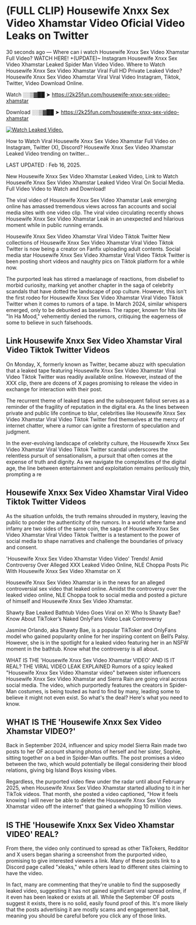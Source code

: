 # (FULL CLIP) Housewife Xnxx Sex Video Xhamstar Video Oficial Video Leaks on Twitter

30 seconds ago — Where can i watch Housewife Xnxx Sex Video Xhamstar Full Video? WATCH HERE! +(UPDATE)~ Instagram Housewife Xnxx Sex Video Xhamstar Leaked Spider Man Video Video. Where to Watch Housewife Xnxx Sex Video Xhamstar Viral Full HD Private Leaked Video? Housewife Xnxx Sex Video Xhamstar Viral Viral Video Instagram, Tiktok, Twitter, Video Download Online.

Watch ░░▒▓██ ➤ https://2k25fun.com/housewife-xnxx-sex-video-xhamstar

Download ░░▒▓██ ➤ https://2k25fun.com/housewife-xnxx-sex-video-xhamstar

[![Watch Leaked Video.](https://miro.medium.com/v2/resize:fit:828/format:webp/1*cilzJN44JGOrTw9NJCrNHA.gif "Watch Leaked Video")](https://2k25fun.com/housewife-xnxx-sex-video-xhamstar)

How to Watch Viral Housewife Xnxx Sex Video Xhamstar Full Video on Instagram, Twitter (X), Discord? Housewife Xnxx Sex Video Xhamstar Leaked Video trending on twitter...

LAST UPDATED : Feb 16, 2025.

New Housewife Xnxx Sex Video Xhamstar Leaked Video, Link to Watch Housewife Xnxx Sex Video Xhamstar Leaked Video Viral On Social Media. Full Video Video to Watch and Download!

The viral video of Housewife Xnxx Sex Video Xhamstar Leak emerging online has amassed tremendous views across fan accounts and social media sites with one video clip. The viral video circulating recently shows Housewife Xnxx Sex Video Xhamstar Leak in an unexpected and hilarious moment while in public running errands.

Housewife Xnxx Sex Video Xhamstar Viral Video Tiktok Twitter New collections of Housewife Xnxx Sex Video Xhamstar Viral Video Tiktok Twitter is now being a creator on Fanfix uploading adult contents. Social media star Housewife Xnxx Sex Video Xhamstar Viral Video Tiktok Twitter is been posting short videos and naughty pics on Tiktok platform for a while now.

The purported leak has stirred a maelanage of reactions, from disbelief to morbid curiosity, marking yet another chapter in the saga of celebrity scandals that have dotted the landscape of pop culture. However, this isn't the first rodeo for Housewife Xnxx Sex Video Xhamstar Viral Video Tiktok Twitter when it comes to rumors of a tape. In March 2024, similar whispers emerged, only to be debunked as baseless. The rapper, known for hits like "In Ha Mood," vehemently denied the rumors, critiquing the eagerness of some to believe in such falsehoods.

## Link Housewife Xnxx Sex Video Xhamstar Viral Video Tiktok Twitter Videos

On Monday, X, formerly known as Twitter, became abuzz with speculation that a leaked tape featuring Housewife Xnxx Sex Video Xhamstar Viral Video Tiktok Twitter was readily available online. However, instead of the XXX clip, there are dozens of X pages promising to release the video in exchange for interaction with their post.

The recurrent theme of leaked tapes and the subsequent fallout serves as a reminder of the fragility of reputation in the digital era. As the lines between private and public life continue to blur, celebrities like Housewife Xnxx Sex Video Xhamstar Viral Video Tiktok Twitter find themselves at the mercy of internet chatter, where a rumor can ignite a firestorm of speculation and judgment.

In the ever-evolving landscape of celebrity culture, the Housewife Xnxx Sex Video Xhamstar Viral Video Tiktok Twitter scandal underscores the relentless pursuit of sensationalism, a pursuit that often comes at the expense of truth and dignity. As we navigate the complexities of the digital age, the line between entertainment and exploitation remains perilously thin, prompting a re

##  Housewife Xnxx Sex Video Xhamstar Viral Video Tiktok Twitter Videos

As the situation unfolds, the truth remains shrouded in mystery, leaving the public to ponder the authenticity of the rumors. In a world where fame and infamy are two sides of the same coin, the saga of Housewife Xnxx Sex Video Xhamstar Viral Video Tiktok Twitter is a testament to the power of social media to shape narratives and challenge the boundaries of privacy and consent.

'Housewife Xnxx Sex Video Xhamstar Video Video' Trends! Amid Controversy Over Alleged XXX Leaked Video Online, NLE Choppa Posts Pic With Housewife Xnxx Sex Video Xhamstar on X

Housewife Xnxx Sex Video Xhamstar is in the news for an alleged controversial sex video that leaked online. Amidst the controversy over the leaked video online, NLE Choppa took to social media and posted a picture of himself and Housewife Xnxx Sex Video Xhamstar.

Shawty Bae Leaked Bathtub Video Goes Viral on X! Who Is Shawty Bae? Know About TikToker’s Naked OnlyFans Video Leak Controversy

Jasmine Orlando, aka Shawty Bae, is a popular TikToker and OnlyFans model who gained popularity online for her inspiring content on Bell’s Palsy. However, she is in the spotlight for a leaked video featuring her in an NSFW moment in the bathtub. Know what the controversy is all about.

WHAT IS THE 'Housewife Xnxx Sex Video Xhamstar VIDEO' AND IS IT REAL? THE VIRAL VIDEO LEAK EXPLAINED Rumors of a spicy leaked "Housewife Xnxx Sex Video Xhamstar video" between sister influencers Housewife Xnxx Sex Video Xhamstar and Sierra Rain are going viral across social media. The video, which purportedly features the creators in Spider-Man costumes, is being touted as hard to find by many, leading some to believe it might not even exist. So what's the deal? Here's what you need to know.

## WHAT IS THE 'Housewife Xnxx Sex Video Xhamstar VIDEO?'

Back in September 2024, influencer and spicy model Sierra Rain made two posts to her OF account sharing photos of herself and her sister, Sophie, sitting together on a bed in Spider-Man outfits. The post promises a video between the two, which would potentially be illegal considering their blood relations, giving big Island Boys kissing vibes.

Regardless, the purported video flew under the radar until about February 2025, when Housewife Xnxx Sex Video Xhamstar started alluding to it in her TikTok videos. That month, she posted a video captioned, "How it feels knowing I will never be able to delete the Housewife Xnxx Sex Video Xhamstar video off the internet" that gained a whopping 10 million views.

## IS THE 'Housewife Xnxx Sex Video Xhamstar VIDEO' REAL?

From there, the video only continued to spread as other TikTokers, Redditor and X users began sharing a screenshot from the purported video, promising to give interested viewers a link. Many of these posts link to a Discord page called "xleaks," while others lead to different sites claiming to have the video.

In fact, many are commenting that they're unable to find the supposedly leaked video, suggesting it has not gained significant viral spread online, if it even has been leaked or exists at all. While the September OF posts suggest it exists, there is no solid, easily found proof of this. It's more likely that the posts advertising it are mostly scams and engagement bait, meaning you should be careful before you click any of those links.